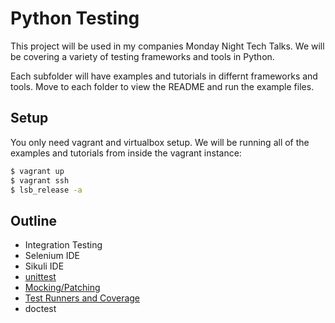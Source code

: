 Python Testing
==============

This project will be used in my companies Monday Night Tech Talks. We will be covering a variety of testing frameworks and tools in Python.

Each subfolder will have examples and tutorials in differnt frameworks and tools. Move to each folder to view the README and run the example files.

Setup
-----

You only need vagrant and virtualbox setup. We will be running all of the examples and tutorials from inside the vagrant instance:

```bash
$ vagrant up
$ vagrant ssh
$ lsb_release -a
```

Outline
--------
* Integration Testing
 * Selenium IDE
 * Sikuli IDE
* [unittest](unittest/README.md)
* [Mocking/Patching](mocking/README.md)
* [Test Runners and Coverage](runners/README.md)
* doctest
